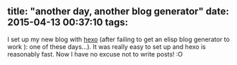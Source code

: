 title: "another day, another blog generator"
date: 2015-04-13 00:37:10
tags:
---

I set up my new blog with [hexo](https://hexo.io) (after failing to get an elisp blog generator to work ): one of these days...). It was really easy to set up and hexo is reasonably fast. Now I have no excuse not to write posts! :O
